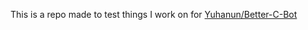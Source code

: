 This is a repo made to test things I work on for [Yuhanun/Better-C-Bot](https://github.com/Yuhanun/Better-C-Bot.git)
